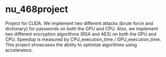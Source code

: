 # nu_468project
Project for CUDA. We implement two different attacks (brute force and dictionary) for passwords on both the GPU and CPU. Also, we implement two different encryption algorithms (RSA and AES) on both the GPU and CPU. Speedup is measured by CPU_execution_time / GPU_execution_time. This project showcases the ability to optimize algorithms using accelerators. 
